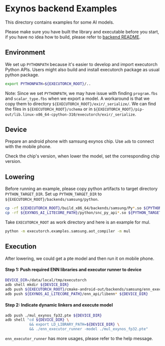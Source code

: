 # Exynos backend Examples

This directory contains examples for some AI models.

Please make sure you have built the library and executable before
you start, if you have no idea how to build, please refer to [backend README](../../backends/samsung/README.md).

## Environment
We set up `PYTHONPATH` because it's easier to develop and import executorch Python APIs.
Users might also build and install executorch package as usual python package.
```bash
export PYTHONPATH=${EXECUTORCH_ROOT}/..
```

Note: Since we set `PYTHONPATH`, we may have issue with finding `program.fbs` and `scalar_type.fbs`
when we export a model. A workaround is that we copy them to directory `${EXECUTORCH_ROOT}/exir/_serialize/`.
We can find the files in `${EXECUTORCH_ROOT}/schema` or in
`${EXECUTORCH_ROOT}/pip-out/lib.linux-x86_64-cpython-310/executorch/exir/_serialize`.

## Device
Prepare an android phone with samsung exynos chip. Use `adb` to connect with the mobile phone.

Check the chip's version, when lower the model, set the corresponding chip version.

## Lowering

Before running an example, please copy python artifacts to target directory `PYTHON_TARGET_DIR`.
Set up `PYTHON_TARGET_DIR` to `${EXECUTORCH_ROOT}/backends/samsung/python`.
```bash
cp -rf ${EXECUTORCH_ROOT}/build_x86_64/backends/samsung/Py*.so ${PYTHON_TARGET_DIR}
cp -rf ${EXYNOS_AI_LITECORE_PATH}/python/snc_py_api*.so ${PYTHON_TARGET_DIR}
```

Take `EXECUTORCH_ROOT` as work directory and here is an example for mul.
```bash
python -m executorch.examples.samsung.aot_compiler -m mul
```

## Execution

After lowering, we could get a pte model and then run it on mobile phone.

#### Step 1: Push required ENN libraries and executor runner to device
```bash
DEVICE_DIR=/data/local/tmp/executorch
adb shell mkdir ${DEVICE_DIR}
adb push ${EXECUTORCH_ROOT}/cmake-android-out/backends/samsung/enn_executor_runner ${DEVICE_DIR}
adb push ${EXYNOS_AI_LITECORE_PATH}/enn_api/libenn* ${DEVICE_DIR}
```

#### Step 2: Indicate dynamic linkers and execute model
```bash
adb push ./mul_exynos_fp32.pte ${DEVICE_DIR}
adb shell "cd ${DEVICE_DIR} \
           && export LD_LIBRARY_PATH=${DEVICE_DIR} \
           && ./enn_executor_runner -model ./mul_exynos_fp32.pte"
```

`enn_executor_runner` has more usages, please refer to the help message.
